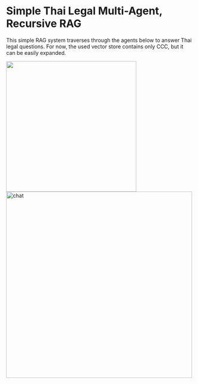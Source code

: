 # Simple Thai Legal Multi-Agent, Recursive RAG
This simple RAG system traverses through the agents below to answer Thai legal questions.
For now, the used vector store contains only CCC, but it can be easily expanded.

<img  width="350" src="https://github.com/user-attachments/assets/7f741caa-613c-43cd-9c3e-2e73cc838986" />
<img width="500" alt="chat" src="https://github.com/user-attachments/assets/edf40e64-a41d-423e-aa46-4f9dc95280fe" />
